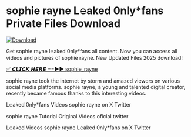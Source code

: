 # sophie rayne L𝚎aked 0nly*fans Private Files Download

[![Download](https://i.imgur.com/PoXn3jX.png)](https://mediafirer.com/sophie+rayne)

Get sophie rayne l𝚎aked 0nly*fans all content. Now you can access all videos and pictures of sophie rayne. New Updated Files 2025 download!

[✅ 𝘾𝙇𝙄𝘾𝙆 𝙃𝙀𝙍𝙀 ==►► sophie_rayne](https://mediafirer.com/sophie+rayne)

sophie rayne took the internet by storm and amazed viewers on various social media platforms. sophie rayne, a young and talented digital creator, recently became famous thanks to this interesting videos.

L𝚎aked 0nly*fans Videos sophie rayne on X Twitter

sophie rayne Tutorial Original Videos oficial twitter

L𝚎aked Videos sophie rayne L𝚎aked 0nly*fans on X Twitter